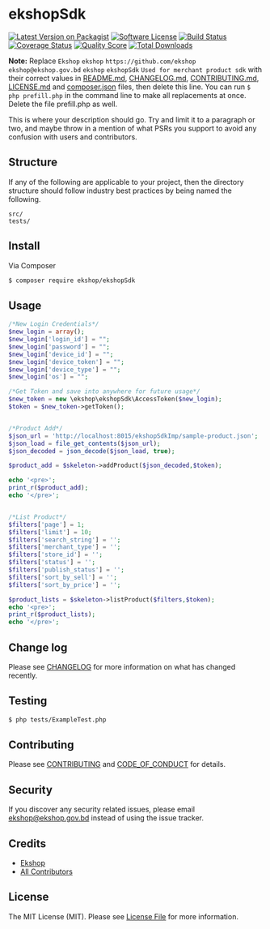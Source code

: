 # ekshopSdk

[![Latest Version on Packagist][ico-version]][link-packagist]
[![Software License][ico-license]](LICENSE.md)
[![Build Status][ico-travis]][link-travis]
[![Coverage Status][ico-scrutinizer]][link-scrutinizer]
[![Quality Score][ico-code-quality]][link-code-quality]
[![Total Downloads][ico-downloads]][link-downloads]

**Note:** Replace ```Ekshop``` ```ekshop``` ```https://github.com/ekshop``` ```ekshop@ekshop.gov.bd``` ```ekshop``` ```ekshopSdk``` ```Used for merchant product sdk``` with their correct values in [README.md](README.md), [CHANGELOG.md](CHANGELOG.md), [CONTRIBUTING.md](CONTRIBUTING.md), [LICENSE.md](LICENSE.md) and [composer.json](composer.json) files, then delete this line. You can run `$ php prefill.php` in the command line to make all replacements at once. Delete the file prefill.php as well.

This is where your description should go. Try and limit it to a paragraph or two, and maybe throw in a mention of what
PSRs you support to avoid any confusion with users and contributors.

## Structure

If any of the following are applicable to your project, then the directory structure should follow industry best practices by being named the following.

```
src/
tests/
```


## Install

Via Composer

``` bash
$ composer require ekshop/ekshopSdk
```

## Usage

``` php
/*New Login Credentials*/
$new_login = array();
$new_login['login_id'] = "";
$new_login['password'] = "";
$new_login['device_id'] = "";
$new_login['device_token'] = "";
$new_login['device_type'] = "";
$new_login['os'] = "";

/*Get Token and save into anywhere for future usage*/
$new_token = new \ekshop\ekshopSdk\AccessToken($new_login);
$token = $new_token->getToken();


/*Product Add*/
$json_url = 'http://localhost:8015/ekshopSdkImp/sample-product.json';
$json_load = file_get_contents($json_url);
$json_decoded = json_decode($json_load, true);

$product_add = $skeleton->addProduct($json_decoded,$token);

echo '<pre>';
print_r($product_add);
echo '</pre>';


/*List Product*/
$filters['page'] = 1;
$filters['limit'] = 10;
$filters['search_string'] = '';
$filters['merchant_type'] = '';
$filters['store_id'] = '';
$filters['status'] = '';
$filters['publish_status'] = '';
$filters['sort_by_sell'] = '';
$filters['sort_by_price'] = '';

$product_lists = $skeleton->listProduct($filters,$token);
echo '<pre>';
print_r($product_lists);
echo '</pre>';
```

## Change log

Please see [CHANGELOG](CHANGELOG.md) for more information on what has changed recently.

## Testing

``` bash
$ php tests/ExampleTest.php
```

## Contributing

Please see [CONTRIBUTING](CONTRIBUTING.md) and [CODE_OF_CONDUCT](CODE_OF_CONDUCT.md) for details.

## Security

If you discover any security related issues, please email ekshop@ekshop.gov.bd instead of using the issue tracker.

## Credits

- [Ekshop][link-author]
- [All Contributors][link-contributors]

## License

The MIT License (MIT). Please see [License File](LICENSE.md) for more information.

[ico-version]: https://img.shields.io/packagist/v/ekshop/ekshopSdk.svg?style=flat-square
[ico-license]: https://img.shields.io/badge/license-MIT-brightgreen.svg?style=flat-square
[ico-travis]: https://img.shields.io/travis/ekshop/ekshopSdk/master.svg?style=flat-square
[ico-scrutinizer]: https://img.shields.io/scrutinizer/coverage/g/ekshop/ekshopSdk.svg?style=flat-square
[ico-code-quality]: https://img.shields.io/scrutinizer/g/ekshop/ekshopSdk.svg?style=flat-square
[ico-downloads]: https://img.shields.io/packagist/dt/ekshop/ekshopSdk.svg?style=flat-square

[link-packagist]: https://packagist.org/packages/ekshop/ekshopSdk
[link-travis]: https://travis-ci.org/ekshop/ekshopSdk
[link-scrutinizer]: https://scrutinizer-ci.com/g/ekshop/ekshopSdk/code-structure
[link-code-quality]: https://scrutinizer-ci.com/g/ekshop/ekshopSdk
[link-downloads]: https://packagist.org/packages/ekshop/ekshopSdk
[link-author]: https://github.com/ekshop
[link-contributors]: ../../contributors
